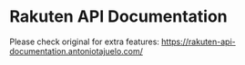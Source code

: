 # Rakuten API Documentation

Please check original for extra features: https://rakuten-api-documentation.antoniotajuelo.com/

